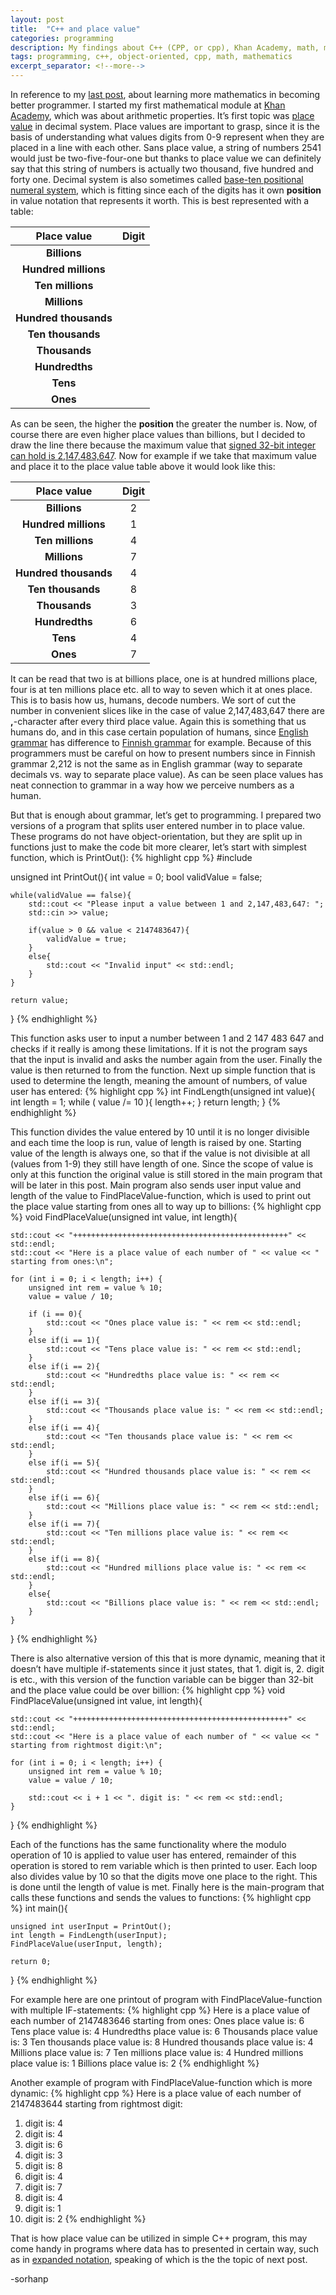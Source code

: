 ```yaml
---
layout: post
title:  "C++ and place value"
categories: programming
description: My findings about C++ (CPP, or cpp), Khan Academy, math, mathematics and place value
tags: programming, c++, object-oriented, cpp, math, mathematics
excerpt_separator: <!--more-->
---
```


[last]:/programming/2018/12/30/Recap-December.html
[place_value]:http://www.montereyinstitute.org/courses/DevelopmentalMath/COURSE_TEXT_RESOURCE/U01_L1_T1_text_final.html
[khan]:https://www.khanacademy.org/
[32bitInteger]:https://en.wikipedia.org/wiki/2,147,483,647#In_computing
[positional_notation]:https://en.wikipedia.org/wiki/Positional_notation
[english_grammar]:https://www.grammarbook.com/numbers/numbers.asp
[finnish_grammar]:https://en.wikipedia.org/wiki/Finnish_numerals#Years
[expanded_notation]:https://www.mathsisfun.com/definitions/expanded-notation.html

In reference to my [last post][last], about learning more mathematics in becoming better programmer. I started my first mathematical module at [Khan Academy][khan], which was about arithmetic properties. It’s first topic was [place value][place_value] in decimal system.<!--more--> Place values are important to grasp, since it is the basis of understanding what values digits from 0-9 represent when they are placed in a line with each other. Sans place value, a string of numbers 2541 would just be two-five-four-one but thanks to place value we can definitely say that this string of numbers is actually two thousand, five hundred and forty one. Decimal system is also sometimes called [base-ten positional numeral system][positional_notation], which is fitting since each of the digits has it own **position** in value notation that represents it worth. This is best represented with a table:

| Place value |  Digit |
|:-:|:-:|
| **Billions** |  |
| **Hundred millions** |  |
| **Ten millions** |  |
| **Millions** |  |
| **Hundred thousands** |  |
| **Ten thousands** |  |
| **Thousands** |  |
| **Hundredths** |  |
| **Tens** |  |
| **Ones** |  |

As can be seen, the higher the **position** the greater the number is. Now, of course there are even higher place values than billions, but I decided to draw the line there because the maximum value that [signed 32-bit integer can hold is 2,147,483,647][32bitInteger]. Now for example if we take that maximum value and place it to the place value table above it would look like this:

| Place value |  Digit |
|:-:|:-:|
| **Billions** | 2 |
| **Hundred millions** | 1 |
| **Ten millions** | 4 |
| **Millions** | 7 |
| **Hundred thousands** | 4 |
| **Ten thousands** | 8 |
| **Thousands** | 3 |
| **Hundredths** | 6 |
| **Tens** | 4 |
| **Ones** | 7 |

It can be read that two is at billions place, one is at hundred millions place, four is at ten millions place etc. all to way to seven which it at ones place. This is to basis how us, humans, decode numbers. We sort of cut the number in convenient slices like in the case of value 2,147,483,647 there are **,**-character after every third place value. Again this is something that us humans do, and in this case certain population of humans, since [English grammar][english_grammar] has difference to [Finnish grammar][finnish_grammar] for example. Because of this programmers must be careful on how to present numbers since in Finnish grammar 2,212 is not the same as in English grammar (way to separate decimals vs. way to separate place value). As can be seen place values has neat connection to grammar in a way how we perceive numbers as a human.

But that is enough about grammar, let’s get to programming. I prepared two versions of a program that splits user entered number in to place value. These programs do not have object-orientation, but they are split up in functions just to make the code bit more clearer, let’s start with simplest function, which is PrintOut():
{% highlight cpp %}
#include <iostream>

unsigned int PrintOut(){
    int value = 0;
    bool validValue = false;
    
    while(validValue == false){
        std::cout << "Please input a value between 1 and 2,147,483,647: ";
        std::cin >> value;
        
        if(value > 0 && value < 2147483647){
            validValue = true;
        }
        else{
            std::cout << "Invalid input" << std::endl;
        }
    }
    
    return value;
}
{% endhighlight %}

This function asks user to input a number between 1 and 2 147 483 647 and checks if it really is among these limitations. If it is not the program says that the input is invalid and asks the number again from the user. Finally the value is then returned to from the function. Next up simple function that is used to determine the length, meaning the amount of numbers, of value user has entered:
{% highlight cpp %}
int FindLength(unsigned int value){
    int length = 1;
    while ( value /= 10 ){
        length++;
    }
    return length;
}
{% endhighlight %}

This function divides the value entered by 10 until it is no longer divisible and each time the loop is run, value of length is raised by one. Starting value of the length is always one, so that if the value is not divisible at all (values from 1-9) they still have length of one. Since the scope of value is only at this function the original value is still stored in the main program that will be later in this post. Main program also sends user input value and length of the value to FindPlaceValue-function, which is used to print out the place value starting from ones all to way up to billions:
{% highlight cpp %}
void FindPlaceValue(unsigned int value, int length){
    
    std::cout << "++++++++++++++++++++++++++++++++++++++++++++++++" << std::endl;
    std::cout << "Here is a place value of each number of " << value << " starting from ones:\n";
    
    for (int i = 0; i < length; i++) {
        unsigned int rem = value % 10;
        value = value / 10;
        
        if (i == 0){
            std::cout << "Ones place value is: " << rem << std::endl;
        }
        else if(i == 1){
            std::cout << "Tens place value is: " << rem << std::endl;
        }
        else if(i == 2){
            std::cout << "Hundredths place value is: " << rem << std::endl;
        }
        else if(i == 3){
            std::cout << "Thousands place value is: " << rem << std::endl;
        }
        else if(i == 4){
            std::cout << "Ten thousands place value is: " << rem << std::endl;
        }
        else if(i == 5){
            std::cout << "Hundred thousands place value is: " << rem << std::endl;
        }
        else if(i == 6){
            std::cout << "Millions place value is: " << rem << std::endl;
        }
        else if(i == 7){
            std::cout << "Ten millions place value is: " << rem << std::endl;
        }
        else if(i == 8){
            std::cout << "Hundred millions place value is: " << rem << std::endl;
        }
        else{
            std::cout << "Billions place value is: " << rem << std::endl;
        }
    }
}
{% endhighlight %}

There is also alternative version of this that is more dynamic, meaning that it doesn’t have multiple if-statements since it just states, that 1. digit is, 2. digit is etc., with this version of the function variable can be bigger than 32-bit and the place value could be over billion:
{% highlight cpp %}
void FindPlaceValue(unsigned int value, int length){
    
    std::cout << "++++++++++++++++++++++++++++++++++++++++++++++++" << std::endl;
    std::cout << "Here is a place value of each number of " << value << " starting from rightmost digit:\n";
    
    for (int i = 0; i < length; i++) {
        unsigned int rem = value % 10;
        value = value / 10;

        std::cout << i + 1 << ". digit is: " << rem << std::endl;
    }
}
{% endhighlight %}

Each of the functions has the same functionality where the modulo operation of 10 is applied to value user has entered, remainder of this operation is stored to rem variable which is then printed to user. Each loop also divides value by 10 so that the digits move one place to the right. This is done until the length of value is met. Finally here is the main-program that calls these functions and sends the values to functions:
{% highlight cpp %}
int main(){
    
    unsigned int userInput = PrintOut();
    int length = FindLength(userInput);
    FindPlaceValue(userInput, length);
    
    return 0;
}
{% endhighlight %}

For example here are one printout of program with FindPlaceValue-function with multiple IF-statements:
{% highlight cpp %}
Here is a place value of each number of 2147483646 starting from ones:
Ones place value is: 6
Tens place value is: 4
Hundredths place value is: 6
Thousands place value is: 3
Ten thousands place value is: 8
Hundred thousands place value is: 4
Millions place value is: 7
Ten millions place value is: 4
Hundred millions place value is: 1
Billions place value is: 2
{% endhighlight %}

Another example of program with FindPlaceValue-function which is more dynamic:
{% highlight cpp %}
Here is a place value of each number of 2147483644 starting from rightmost digit:
1. digit is: 4
2. digit is: 4
3. digit is: 6
4. digit is: 3
5. digit is: 8
6. digit is: 4
7. digit is: 7
8. digit is: 4
9. digit is: 1
10. digit is: 2
{% endhighlight %}

That is how place value can be utilized in simple C++ program, this may come handy in programs where data has to presented in certain way, such as in [expanded notation][expanded_notation], speaking of which is the the topic of next post.

-sorhanp